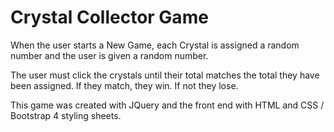 # Crystal Collector Game

When the user starts a New Game, each Crystal is assigned a random number and the user is given a random number.

The user must click the crystals until their total matches the total they have been assigned. If they match, they win. If not they lose.

This game was created with JQuery and the front end with HTML and CSS / Bootstrap 4 styling sheets.